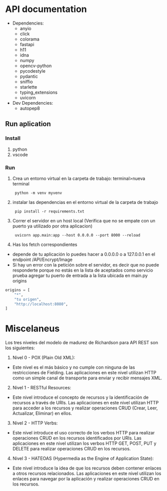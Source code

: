 # API documentation
- Dependencies:
    - anyio
    - click
    - colorama
    - fastapi
    - h11
    - idna
    - numpy
    - opencv-python
    - pycodestyle
    - pydantic
    - sniffio
    - starlette
    - typing_extensions
    - uvicorn
- Dev Dependencies:
    - autopep8

## Run aplication 

### Install 
1. python
2. vscode

### Run 

1. Crea un entorno virtual en la carpeta de trabajo: terminal>nueva terminal

        python -m venv myvenv

2. instalar las dependencias en el entorno virtual de la carpeta de trabajo

        pip install -r requirements.txt

3. Correr el servidor en un host local (Verifica que no se empate con un puerto ya utilizado por otra aplicacion)

        uvicorn app.main:app --host 0.0.0.0 --port 8000 --reload

4. Has los fetch correspondientes

- depende de tu aplicación lo puedes hacer a 0.0.0.0 o a 127.0.0.1 en el endpoint /API/Encrypt/Image
- Si hay un error con la petición sobre el servidor, es decir que no puede responderte porque no estás en la lista de aceptados como servicio prueba agregar tu puerto de entrada a la lista ubicada en main.py origins

~~~python 
origins = [
    "*",
    "tu origen",
    "http://localhost:8080",
]
~~~

# Miscelaneus

Los tres niveles del modelo de madurez de Richardson para API REST son los siguientes:

1. Nivel 0 - POX (Plain Old XML): 

- Este nivel es el más básico y no cumple con ninguna de las restricciones de Fielding. Las aplicaciones en este nivel utilizan HTTP como un simple canal de transporte para enviar y recibir mensajes XML.

2. Nivel 1 - RESTful Resources: 

- Este nivel introduce el concepto de recursos y la identificación de recursos a través de URIs. Las aplicaciones en este nivel utilizan HTTP para acceder a los recursos y realizar operaciones CRUD (Crear, Leer, Actualizar, Eliminar) en ellos.

3. Nivel 2 - HTTP Verbs: 

- Este nivel introduce el uso correcto de los verbos HTTP para realizar operaciones CRUD en los recursos identificados por URIs. Las aplicaciones en este nivel utilizan los verbos HTTP GET, POST, PUT y DELETE para realizar operaciones CRUD en los recursos.

4. Nivel 3 - HATEOAS (Hypermedia as the Engine of Application State): 

- Este nivel introduce la idea de que los recursos deben contener enlaces a otros recursos relacionados. Las aplicaciones en este nivel utilizan los enlaces para navegar por la aplicación y realizar operaciones CRUD en los recursos.